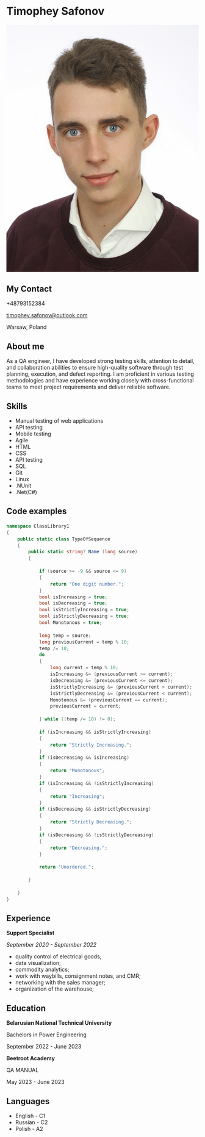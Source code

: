 # **Timophey Safonov**
![my photo](TImopheySafonov.jpg)
## My Contact
+48793152384

timophey.safonov@outlook.com

Warsaw, Poland

## About me

As a QA engineer, I have developed strong testing skills,
attention to detail, and collaboration abilities to ensure high-quality software through test planning, execution, and defect
reporting. I am proficient in various testing methodologies
and have experience working closely with cross-functional
teams to meet project requirements and deliver reliable
software.

## Skills

- Manual testing of web applications
- API testing
- Mobile testing
- Agile
- HTML
- CSS
- API testing
- SQL
- Git
- Linux
- .NUnit
- .Net(C#)

## Code examples
``` C#
namespace ClassLibrary1
{
    public static class TypeOfSequence
    {
        public static string? Name (long source)
        {

            if (source >= -9 && source <= 9)
            {
                return "One digit number.";
            }
            bool isIncreasing = true;
            bool isDecreasing = true;
            bool isStrictlyIncreasing = true;
            bool isStrictlyDecreasing = true;
            bool Monotonous = true;

            long temp = source;
            long previousCurrent = temp % 10;
            temp /= 10;
            do
            {
                long current = temp % 10;
                isIncreasing &= (previousCurrent >= current);
                isDecreasing &= (previousCurrent <= current);
                isStrictlyIncreasing &= (previousCurrent > current);
                isStrictlyDecreasing &= (previousCurrent < current);
                Monotonous &= (previousCurrent == current);
                previousCurrent = current;

            } while ((temp /= 10) != 0);
            
            if (isIncreasing && isStrictlyIncreasing)
            {
                return "Strictly Increasing.";
            }
            if (isDecreasing && isIncreasing)
            {
                return "Monotonous";
            }
            if (isIncreasing && !isStrictlyIncreasing)
            {
                return "Increasing";
            }
            if (isDecreasing && isStrictlyDecreasing)
            {
                return "Strictly Decreasing.";
            }
            if (isDecreasing && !isStrictlyDecreasing)
            {
                return "Decreasing.";
            }
            
            return "Unordered.";

        }
      
    }
}
```

## Experience 

**Support Specialist**

*September 2020 - September 2022*

 - quality control of electrical goods;
 - data visualization;
 - commodity analytics;
 - work with waybills, consignment notes, and CMR;
 - networking with the sales manager;
 - organization of the warehouse;

## Education

**Belarusian National Technical University**

Bachelors in Power Engineering

September 2022 - June 2023

**Beetroot Academy**

QA MANUAL

May 2023 - June 2023

## Languages
- English - C1
- Russian - C2
- Polish - A2
